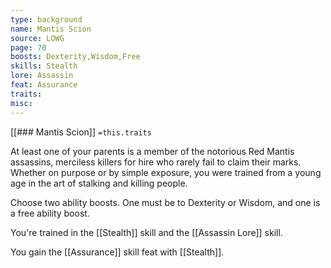 ```yaml
---
type: background
name: Mantis Scion 
source: LOWG
page: 70
boosts: Dexterity,Wisdom,Free
skills: Stealth
lore: Assassin
feat: Assurance
traits: 
misc: 
---
```


[[### Mantis Scion]]
`=this.traits`


At least one of your parents is a member of the notorious Red Mantis assassins, merciless killers for hire who rarely fail to claim their marks. Whether on purpose or by simple exposure, you were trained from a young age in the art of stalking and killing people.

Choose two ability boosts. One must be to Dexterity or Wisdom, and one is a free ability boost.

You're trained in the [[Stealth]] skill and the [[Assassin Lore]] skill.

You gain the [[Assurance]] skill feat with [[Stealth]].

